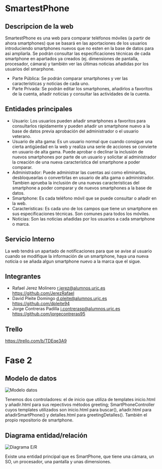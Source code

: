 # SmartestPhone
## Descripcion de la web
SmartestPhone es una web para comparar teléfonos móviles (a partir de ahora smartphones) que se basará en las aportaciones de los usuarios introduciendo smartphones nuevos que no esten en la base de datos para asi ampliarla. Se podrán consultar las especificaciones técnicas de cada smartphone en apartados ya creados (ej. dimensiones de pantalla, procesador, cámara) y también ver las últimas noticias añadidas por los usuarios del smarphone.
-  Parte Pública: Se podrán comparar smartphones y ver las características y noticias de cada uno.
-  Parte Privada: Se podrán editar los smartphones, añadirlos a favoritos de la cuenta, añadir noticias y consultar las actividades de la cuenta.
## Entidades principales
- Usuario: Los usuarios pueden añadir smartphones a favoritos para consultarlos rápidamente y pueden añadir un smartphone nuevo a la base de datos previa aprobación del administrador o el usuario veterano.
- Usuario de alta gama: Es un usuario normal que cuando consigue una cierta antigüedad en la web y realiza una serie de acciones se convierte en usuario de alta gama. Puede aprobar o declinar la inclusión de nuevos smartphones por parte de un usuario y solicitar al administrador la creación de una nueva característica del smartphone a poder comparar.
- Administrador: Puede administrar las cuentas asi como eliminarlas, desbloquearlas o convertirlas en usuario de alta gama o administrador. Tambien aprueba la inclusión de una nuevas caracteristicas del smartphone a poder comparar y de nuevos smartphones a la base de datos.
- Smartphone: Es cada teléfono móvil que se puede consultar o añadir en la web.
- Características: Es cada uno de los campos que tiene un smartphone en sus especificaciones técnicas. Son comunes para todos los móviles.
- Noticias: Son las noticias añadidas por los usuarios a cada smartphone o marca.
## Servicio Interno
La web tendrá un apartado de notificaciones para que se avise al usuario cuando se modifique la información de un smartphone, haya una nueva noticia o se añada algun smartphone nuevo a la marca que el sigue.
## Integrantes
- Rafael Jerez Molinero
  r.jerez@alumnos.urjc.es
  https://github.com/JerezRafael
- David Pleite Domingo
  d.pleite@alumnos.urjc.es
  https://github.com/dpleite94
- Jorge Contreras Padilla
  j.contrerasp@alumnos.urjc.es
  https://github.com/jorgecontreras95
## Trello
https://trello.com/b/TDEqe3A9

# Fase 2

## Modelo de datos
![Modelo datos](https://lh3.googleusercontent.com/kb2sQ9Sb3xSX6HQkaxy_lLzgCuakv7rzCkc8J7iKolQ86183T8kLDrQw-0jiFwOG3P-E2mDJJoInob_rV37LyZazDxkXBClkgGUKkBL8QV15H1tyn3v4cNxrOJNkGMETBtnrrGcovewQ-hmviEmi-xSOSmka25fw7icrmG0Z_eW0GURQoB4Ft-neqJSvsuc7Y49yG7Fc40CCuGsZLdGWe7hFzd99H5PXs0ZvEUGTTQZoDDJP-qNBfiGRX2O9rysK0Cx1UH5CDngrMuVdWBNGgOFIRyhATEg8Hi9n1yxWp1G2Fh56guoueEu-sb8e9NJxtTJxW9DJXQ97g-_bkLW57ZzV2zaWeEKI5KG72st0a4Gw4PF-ZX77pToVVZkNhtGEZnlECsy5zFzV3NarBxfROw10VksouHE2Zffh6JvDI1RXIVt2jy0sxyKCakriyg8ubQuMFm88uRDgq9kvy5xZEfSWiOJVXUK9Wh0IRLyjktg62wJph-3ZnC5dE2vIYCZXtuw0dQ__vTnYbvvx1Hb19mLjtgM3p4NTHub2Q3qL8U2MJ-m1IYsnlAxIRo6KvSB2xSHJwZz2RPS06dB2EHNdY_m-oFR4p-5_PTlcjiA=w992-h422-no)

Tenemos dos controladores: el de inicio que utiliza de templates inicio.html y añadir.html para sus repectivos métodos greeting; SmartPhoneController cuyos templates utilizados son inicio.html para buscar(), añadir.html para añadirSmartPhone() y detalles.html para greetingDetalles(). También el propio repositorio de smartphone.

## Diagrama entidad/relación
![Diagrama E/R](https://lh3.googleusercontent.com/9C6rDBhaS-Qkz_8q4kIVZbm5cvQXzcsAWjT1LI0Img2TSrgC_GWDH2zQQ3sVfCl5JHe367CNYbPJyLranvh77uHIbJV9joy-yOUHUB8KUZSR7McZ96csZ_k1JBH2Fj2eYrrCuOF481ypFrdn6XuSX0EygbOAT_7w5fa3ySPBTAnm-E7ZbjS-bGPOgcB1Z8ukpt6zqbRLlk7vbajhxvAR7H4cdI5YVfxzi52OqUe63UHjK3giNZ1aaMOvVXVYJBRQ0FGIjLe8WRzzZ9utHP_WWqzh6GVK4IZlvtVpIx5QnKSpZzLmLwBl3MoqIBAztaoGHfobw012pQcwmAU-ZXTs2ctPWnpQI1lS0KIn79d4njZTPqG1pLV_5JQ51DXPNCSzJ1uyYoFEFYyjgjrriL6JP1o4lMDjIdwidrDd0T4n5cTV9YdWPl2FSC-B9KGvmo73OFVKCqB77_znBqdWcijUywlUrMAfvGzscVWm7O5CAlZTfMGAJT9U3Oc1UnyaVlveBSmUPRh8l6WpfEM-whKZNvt4QIm5e3BTsq7xRSXXyfz--gxtzu9p14XrebkH0fKDzA6PJ3SMpAA6uiDxV-6hI3Kti-upkMyDjSCwlGo=w1273-h865-no)

Existe una entidad principal que es SmartPhone, que tiene una cámara, un SO, un procesador, una pantalla y unas dimensiones.
